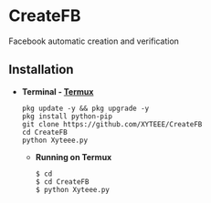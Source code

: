 # CreateFB
Facebook automatic creation and verification 

## Installation
 
- **Terminal - [Termux](https://drive.google.com/file/d/17ULiEz8qnvMs9wZ_yY_oYhk4kfOHE1mR/view?usp=sharing)**
  ```
  pkg update -y && pkg upgrade -y
  pkg install python-pip
  git clone https://github.com/XYTEEE/CreateFB
  cd CreateFB
  python Xyteee.py
  ```
  - **Running on Termux**
    ```
    $ cd
    $ cd CreateFB
    $ python Xyteee.py
    ```
